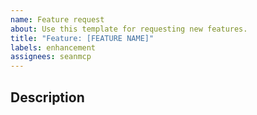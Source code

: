 ```yaml
---
name: Feature request
about: Use this template for requesting new features.
title: "Feature: [FEATURE NAME]"
labels: enhancement
assignees: seanmcp
---
```


## Description
